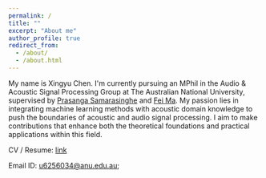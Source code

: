 ```yaml
---
permalink: /
title: ""
excerpt: "About me"
author_profile: true
redirect_from: 
  - /about/
  - /about.html
---
```


My name is Xingyu Chen. I'm currently pursuing an MPhil in the Audio & Acoustic Signal Processing Group at The Australian National University, supervised by [Prasanga Samarasinghe](https://scholar.google.com/citations?user=C6sG-4QAAAAJ&hl=en) and [Fei Ma](https://scholar.google.com/citations?user=dBB_bqEAAAAJ&hl=en). My passion lies in integrating machine learning methods with acoustic domain knowledge to push the boundaries of acoustic and audio signal processing. I aim to make contributions that enhance both the theoretical foundations and practical applications within this field.

CV / Resume: [link](http://xingyuaudio.github.io/files/Xingyu_Chen_CV.pdf)

Email ID: u6256034@anu.edu.au;



